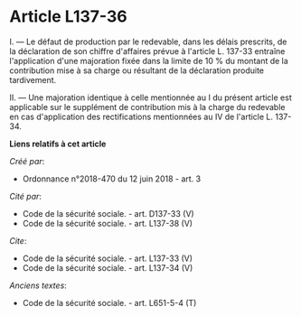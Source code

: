 # Article L137-36

I. ― Le défaut de production par le redevable, dans les délais prescrits, de la déclaration de son chiffre d'affaires prévue
à l'article L. 137-33 entraîne l'application d'une majoration fixée dans la limite de 10 % du montant de la contribution mise
à sa charge ou résultant de la déclaration produite tardivement. 

II. ― Une majoration identique à celle mentionnée au I du présent article est applicable sur le supplément de contribution
mis à la charge du redevable en cas d'application des rectifications mentionnées au IV de l'article L. 137-34.

**Liens relatifs à cet article**

_Créé par_:

  - Ordonnance n°2018-470 du 12 juin 2018 - art. 3

_Cité par_:

  - Code de la sécurité sociale. - art. D137-33 (V)
  - Code de la sécurité sociale. - art. L137-38 (V)

_Cite_:

  - Code de la sécurité sociale. - art. L137-33 (V)
  - Code de la sécurité sociale. - art. L137-34 (V)

_Anciens textes_:

  - Code de la sécurité sociale. - art. L651-5-4 (T)
